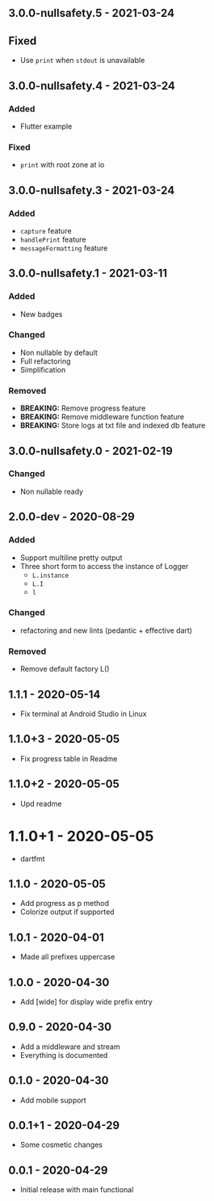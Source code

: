 ## 3.0.0-nullsafety.5 - 2021-03-24  
## Fixed
- Use `print` when `stdout` is unavailable
  
  
## 3.0.0-nullsafety.4 - 2021-03-24  
### Added  
- Flutter example
  
### Fixed
- `print` with root zone at io  
  
  
## 3.0.0-nullsafety.3 - 2021-03-24  
### Added  
- `capture` feature  
- `handlePrint` feature  
- `messageFormatting` feature  
  
  
## 3.0.0-nullsafety.1 - 2021-03-11  
### Added  
- New badges  
  
### Changed  
- Non nullable by default  
- Full refactoring  
- Simplification  
  
### Removed  
- **BREAKING:** Remove progress feature  
- **BREAKING:** Remove middleware function feature  
- **BREAKING:** Store logs at txt file and indexed db feature  
  
  
## 3.0.0-nullsafety.0 - 2021-02-19  
### Changed  
- Non nullable ready  
  
  
## 2.0.0-dev - 2020-08-29  
### Added  
- Support multiline pretty output  
- Three short form to access the instance of Logger  
   + `L.instance`  
   + `L.I`  
   + `l`  
  
### Changed  
- refactoring and new lints (pedantic + effective dart)  
  
### Removed  
- Remove default factory L()  
  
  
## 1.1.1 - 2020-05-14  
  
- Fix terminal at Android Studio in Linux  
  
  
## 1.1.0+3 - 2020-05-05  
  
- Fix progress table in Readme  
  
  
## 1.1.0+2 - 2020-05-05  

- Upd readme  
  
  
# 1.1.0+1 - 2020-05-05  
  
- dartfmt    
  

## 1.1.0 - 2020-05-05  
  
- Add progress as p method  
- Colorize output if supported  
  
  
## 1.0.1 - 2020-04-01  
  
- Made all prefixes uppercase  
  
  
## 1.0.0 - 2020-04-30  
  
- Add [wide] for display wide prefix entry  
  
  
## 0.9.0 - 2020-04-30  
  
- Add a middleware and stream  
- Everything is documented  
  
  
## 0.1.0 - 2020-04-30  
  
- Add mobile support  
  
  
## 0.0.1+1 - 2020-04-29  
  
- Some cosmetic changes  
  
  
## 0.0.1 - 2020-04-29  
  
- Initial release with main functional  
  
  